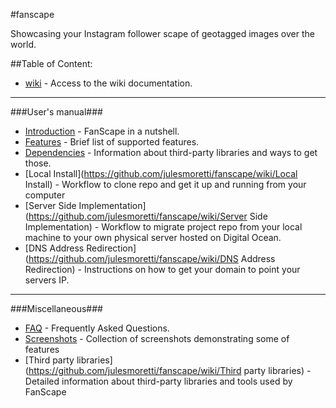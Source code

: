 #fanscape

Showcasing your Instagram follower scape of geotagged images over the world.

##Table of Content:

 - [wiki](https://github.com/julesmoretti/fanscape/wiki) - Access to the wiki documentation.

---
###User's manual###
 - [Introduction](https://github.com/julesmoretti/fanscape/wiki/Introduction) - FanScape in a nutshell.
 - [Features](https://github.com/julesmoretti/fanscape/wiki/Features) - Brief list of supported features.
 - [Dependencies](https://github.com/julesmoretti/fanscape/wiki/Dependencies) - Information about third-party libraries and ways to get those.
 - [Local Install](https://github.com/julesmoretti/fanscape/wiki/Local Install) - Workflow to clone repo and get it up and running from your computer
 - [Server Side Implementation](https://github.com/julesmoretti/fanscape/wiki/Server Side Implementation) - Workflow to migrate project repo from your local machine to your own physical server hosted on Digital Ocean.
 - [DNS Address Redirection](https://github.com/julesmoretti/fanscape/wiki/DNS Address Redirection) - Instructions on how to get your domain to point your servers IP.

---
###Miscellaneous###
 - [FAQ](https://github.com/julesmoretti/fanscape/wiki/FAQ) - Frequently Asked Questions.
 - [Screenshots](https://github.com/julesmoretti/fanscape/wiki/Screenshots) - Collection of screenshots demonstrating some of features
 - [Third party libraries](https://github.com/julesmoretti/fanscape/wiki/Third party libraries) - Detailed information about third-party libraries and tools used by FanScape
